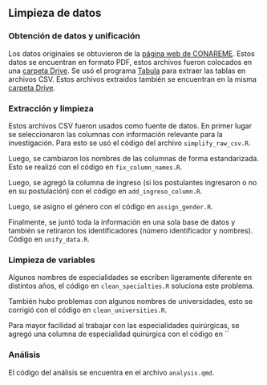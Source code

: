 ## Limpieza de datos

### Obtención de datos y unificación

Los datos originales se obtuvieron de la [página web de CONAREME](https://www.conareme.org.pe/web/). Estos datos se encuentran en formato PDF, estos archivos fueron colocados en una [carpeta Drive](https://drive.google.com/drive/folders/1e4MtL0uBSwDoeJs7bZjQH9q3Dop9anFb?usp=sharing). Se usó el programa [Tabula](https://tabula.technology/) para extraer las tablas en archivos CSV. Estos archivos extraidos también se encuentran en la misma [carpeta Drive](https://drive.google.com/drive/folders/1e4MtL0uBSwDoeJs7bZjQH9q3Dop9anFb?usp=sharing).

### Extracción y limpieza

Estos archivos CSV fueron usados como fuente de datos. En primer lugar se seleccionaron las columnas con información relevante para la investigación. Para esto se usó el código del archivo `simplify_raw_csv.R`.

Luego, se cambiaron los nombres de las columnas de forma estandarizada. Esto se realizó con el código en `fix_column_names.R`.

Luego, se agregó la columna de ingreso (si los postulantes ingresaron o no en su postulación) con el código en `add_ingreso_column.R`.

Luego, se asigno el género con el código en `assign_gender.R`.

Finalmente, se juntó toda la información en una sola base de datos y también se retiraron los identificadores (número identificador y nombres). Código en `unify_data.R`.

### Limpieza de variables

Algunos nombres de especialidades se escriben ligeramente diferente en distintos años, el código en `clean_specialties.R` soluciona este problema.

También hubo problemas con algunos nombres de universidades, esto se corrigió con el código en `clean_universities.R`.

Para mayor facilidad al trabajar con las especialidades quirúrgicas, se agregó una columna de especialidad quirúrgica con el código en ``

### Análisis

El código del análisis se encuentra en el archivo `analysis.qmd`. 
